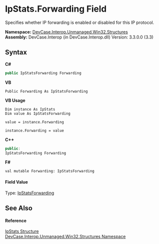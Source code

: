 # IpStats.Forwarding Field
 

Specifies whether IP forwarding is enabled or disabled for this IP protocol.

**Namespace:**&nbsp;<a href="N_DevCase_Interop_Unmanaged_Win32_Structures">DevCase.Interop.Unmanaged.Win32.Structures</a><br />**Assembly:**&nbsp;DevCase.Interop (in DevCase.Interop.dll) Version: 3.3.0.0 (3.3)

## Syntax

**C#**<br />
``` C#
public IpStatsForwarding Forwarding
```

**VB**<br />
``` VB
Public Forwarding As IpStatsForwarding
```

**VB Usage**<br />
``` VB Usage
Dim instance As IpStats
Dim value As IpStatsForwarding

value = instance.Forwarding

instance.Forwarding = value
```

**C++**<br />
``` C++
public:
IpStatsForwarding Forwarding
```

**F#**<br />
``` F#
val mutable Forwarding: IpStatsForwarding
```


#### Field Value
Type: <a href="T_DevCase_Interop_Unmanaged_Win32_Enums_IpStatsForwarding">IpStatsForwarding</a>

## See Also


#### Reference
<a href="T_DevCase_Interop_Unmanaged_Win32_Structures_IpStats">IpStats Structure</a><br /><a href="N_DevCase_Interop_Unmanaged_Win32_Structures">DevCase.Interop.Unmanaged.Win32.Structures Namespace</a><br />